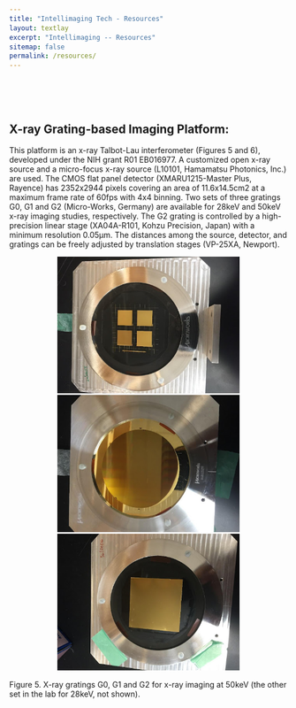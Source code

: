 ```yaml
---
title: "Intellimaging Tech - Resources"
layout: textlay
excerpt: "Intellimaging -- Resources"
sitemap: false
permalink: /resources/
---
```




<br/>
<br/>
<br/>
<!--# Resources-->



## X-ray Grating-based Imaging Platform:

This platform is an x-ray Talbot-Lau interferometer (Figures 5 and 6), developed under the NIH grant R01 EB016977. A customized open x-ray source and a micro-focus x-ray source (L10101, Hamamatsu Photonics, Inc.) are used. The CMOS flat panel detector (XMARU1215-Master Plus, Rayence) has 2352x2944 pixels covering an area of 11.6x14.5cm2 at a maximum frame rate of 60fps with 4x4 binning. Two sets of three gratings G0, G1 and G2 (Micro-Works, Germany) are available for 28keV and 50keV x-ray imaging studies, respectively. The G2 grating is controlled by a high-precision linear stage (XA04A-R101, Kohzu Precision, Japan) with a minimum resolution 0.05µm. The distances among the source, detector, and gratings can be freely adjusted by translation stages (VP-25XA, Newport).



<p align = "center">
  <img style="width: 20vw; min-width: 330px;" src="https://raw.githubusercontent.com/WANG-AXIS/wang-axis.github.io/master/images/resourceImg/resource5a.jpg" />
  <img style="width: 20vw; min-width: 330px;" src="https://raw.githubusercontent.com/WANG-AXIS/wang-axis.github.io/master/images/resourceImg/resource5b.jpg" />
  <img style="width: 20vw; min-width: 330px;" src="https://raw.githubusercontent.com/WANG-AXIS/wang-axis.github.io/master/images/resourceImg/resource5c.jpg" />
  
  Figure 5. X-ray gratings G0, G1 and G2 for x-ray imaging at 50keV (the other set in the lab for 28keV, not shown).   
  
</p>



